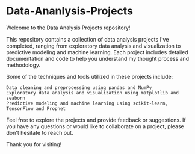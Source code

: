 # Data-Ananlysis-Projects

Welcome to the Data Analysis Projects repository!

This repository contains a collection of data analysis projects I've completed, ranging from exploratory data analysis and visualization to predictive modeling and machine learning. Each project includes detailed documentation and code to help you understand my thought process and methodology.

Some of the techniques and tools utilized in these projects include:

    Data cleaning and preprocessing using pandas and NumPy
    Exploratory data analysis and visualization using matplotlib and seaborn
    Predictive modeling and machine learning using scikit-learn, TensorFlow and Prophet
    
Feel free to explore the projects and provide feedback or suggestions. If you have any questions or would like to collaborate on a project, please don't hesitate to reach out.

Thank you for visiting!
